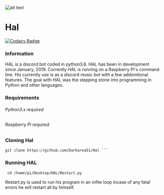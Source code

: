 ![alt text](https://cdn.discordapp.com/avatars/663923530626367509/83dcf1500d48a46b8cc77e40e828e6ec.webp?size=1024)
# Hal


[![Codacy Badge](https://app.codacy.com/project/badge/Grade/f847011b6ed34c468d01863313b11e72)](https://www.codacy.com?utm_source=github.com&amp;utm_medium=referral&amp;utm_content=Darkarea51/Picking-Flowers-MAZE&amp;utm_campaign=Badge_Grade)

### Information 
HAL is a discord bot coded in python3.6. HAL has been in development since January, 2019. Currently HAL is running on a Raspberry Pi's command line. His currently use is as a discord music bot with a few addiontional features. The goal with HAL was the stepping stone into programming in Python and other languages. 

### Requirements
###### Python3.x required 
###### Raspberry Pi required 

### Cloning Hal

``` cd ~ 
git clone https://github.com/Darkarea51/Hal ```
```

### Running HAL

```  cd /home/pi/Desktop/HAL/Restart.py ```

Restart.py is used to run his program in an infite loop incase of any fatal errors he will restart all by himself.


